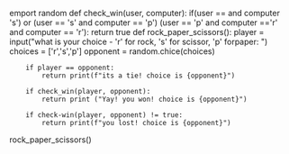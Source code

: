 emport random 
def check_win(user, computer):
    if(user == and computer 's') or (user == 's' and computer == 'p') (user == 'p' and computer =='r' and computer ==  'r'):
        return true
    def rock_paper_scissors():
        player = input("what is your choice - 'r' for rock, 's' for scissor, 'p' forpaper: ")
        choices = ['r','s','p']
        opponent = random.chice(choices)
        
        if player == opponent:
            return print(f"its a tie! choice is {opponent}")
        
        if check_win(player, opponent):
            return print ("Yay! you won! choice is {opponent}")
        
        if check-win(player, opponent) != true:
            return print(f"you lost! choice is {opponent}") 
rock_paper_scissors()
